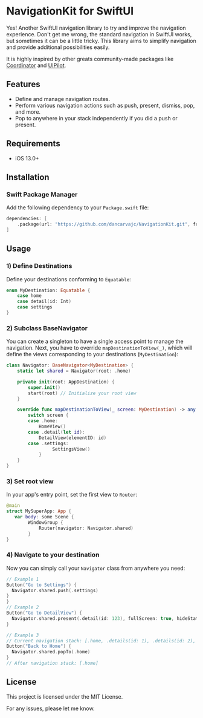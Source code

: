 
# NavigationKit for SwiftUI

Yes! Another SwiftUI navigation library to try and improve the navigation experience. Don't get me wrong, the standard navigation in SwiftUI works, but sometimes it can be a little tricky. This library aims to simplify navigation and provide additional possibilities easily.

It is highly inspired by other greats community-made packages like [Coordinator](https://github.com/SwiftUIX/Coordinator) and [UIPilot](https://github.com/canopas/UIPilot).

## Features

- Define and manage navigation routes.
- Perform various navigation actions such as push, present, dismiss, pop, and more.
- Pop to anywhere in your stack independently if you did a push or present.

## Requirements

- iOS 13.0+

## Installation

### Swift Package Manager

Add the following dependency to your `Package.swift` file:

```swift
dependencies: [
    .package(url: "https://github.com/dancarvajc/NavigationKit.git", from: "1.0.0")
]
```

## Usage

### 1) Define Destinations

Define your destinations conforming to `Equatable`:

```swift
enum MyDestination: Equatable {
    case home
    case detail(id: Int)
    case settings
}
```

### 2) Subclass BaseNavigator

You can create a singleton to have a single access point to manage the navigation. Next, you have to override `mapDestinationToView(_)`, which will define the views corresponding to your destinations (`MyDestination`):

```swift
class Navigator: BaseNavigator<MyDestination> {
    static let shared = Navigator(root: .home)

    private init(root: AppDestination) {
        super.init()
        start(root) // Initialize your root view
    }

    override func mapDestinationToView(_ screen: MyDestination) -> any View {
        switch screen {
        case .home:
            HomeView()
        case .detail(let id):
            DetailView(elementID: id)
        case .settings:
				 SettingsView()
    		}
    }
}

```

### 3) Set root view

In your app's entry point, set the first view to `Router`:

```swift
@main
struct MySuperApp: App {
   var body: some Scene {
        WindowGroup {
          	Router(navigator: Navigator.shared)
        }
}
```



### 4) Navigate to your destination

Now you can simply call your `Navigator` class from anywhere you need:

```swift
// Example 1
Button("Go to Settings") {
  Navigator.shared.push(.settings)
}
}
// Example 2
Button("Go to DetailView") {
  Navigator.shared.present(.detail(id: 123), fullScreen: true, hideStatusBar: true)
}

// Example 3
// Current navigation stack: [.home, .details(id: 1), .details(id: 2), .settings]
Button("Back to Home") {
  Navigator.shared.popTo(.home)
}
// After navigation stack: [.home]
```



## License

This project is licensed under the MIT License.

For any issues, please let me know. 

